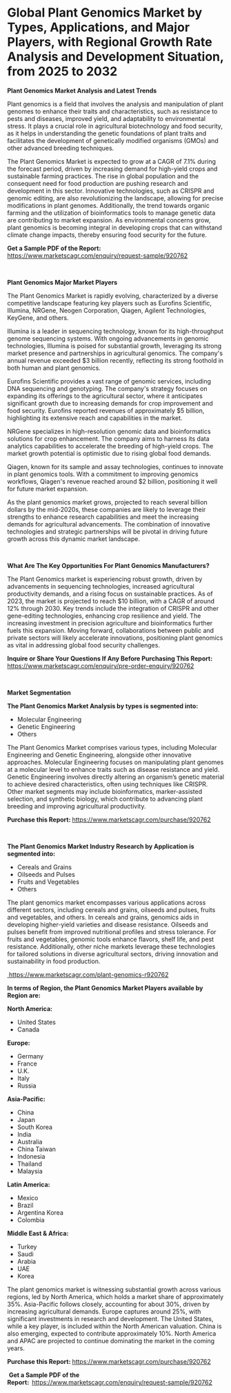 <p><h1>Global Plant Genomics Market by Types, Applications, and Major Players, with Regional Growth Rate Analysis and Development Situation, from 2025 to 2032</h1></p><p><strong>Plant Genomics Market Analysis and Latest Trends</strong></p>
<p><p>Plant genomics is a field that involves the analysis and manipulation of plant genomes to enhance their traits and characteristics, such as resistance to pests and diseases, improved yield, and adaptability to environmental stress. It plays a crucial role in agricultural biotechnology and food security, as it helps in understanding the genetic foundations of plant traits and facilitates the development of genetically modified organisms (GMOs) and other advanced breeding techniques.</p><p>The Plant Genomics Market is expected to grow at a CAGR of 7.1% during the forecast period, driven by increasing demand for high-yield crops and sustainable farming practices. The rise in global population and the consequent need for food production are pushing research and development in this sector. Innovative technologies, such as CRISPR and genomic editing, are also revolutionizing the landscape, allowing for precise modifications in plant genomes. Additionally, the trend towards organic farming and the utilization of bioinformatics tools to manage genetic data are contributing to market expansion. As environmental concerns grow, plant genomics is becoming integral in developing crops that can withstand climate change impacts, thereby ensuring food security for the future.</p></p>
<p><strong>Get a Sample PDF of the Report:&nbsp;</strong> <a href="https://www.marketscagr.com/enquiry/request-sample/920762?utm_campaign=3206&utm_medium=2&utm_source=Github&utm_content=ia&utm_term=18042025&utm_id=plant-genomics">https://www.marketscagr.com/enquiry/request-sample/920762</a></p>
<p>&nbsp;</p>
<p><strong>Plant Genomics Major Market Players</strong></p>
<p><p>The Plant Genomics Market is rapidly evolving, characterized by a diverse competitive landscape featuring key players such as Eurofins Scientific, Illumina, NRGene, Neogen Corporation, Qiagen, Agilent Technologies, KeyGene, and others.</p><p>Illumina is a leader in sequencing technology, known for its high-throughput genome sequencing systems. With ongoing advancements in genomic technologies, Illumina is poised for substantial growth, leveraging its strong market presence and partnerships in agricultural genomics. The company's annual revenue exceeded $3 billion recently, reflecting its strong foothold in both human and plant genomics.</p><p>Eurofins Scientific provides a vast range of genomic services, including DNA sequencing and genotyping. The company's strategy focuses on expanding its offerings to the agricultural sector, where it anticipates significant growth due to increasing demands for crop improvement and food security. Eurofins reported revenues of approximately $5 billion, highlighting its extensive reach and capabilities in the market.</p><p>NRGene specializes in high-resolution genomic data and bioinformatics solutions for crop enhancement. The company aims to harness its data analytics capabilities to accelerate the breeding of high-yield crops. The market growth potential is optimistic due to rising global food demands.</p><p>Qiagen, known for its sample and assay technologies, continues to innovate in plant genomics tools. With a commitment to improving genomics workflows, Qiagen's revenue reached around $2 billion, positioning it well for future market expansion.</p><p>As the plant genomics market grows, projected to reach several billion dollars by the mid-2020s, these companies are likely to leverage their strengths to enhance research capabilities and meet the increasing demands for agricultural advancements. The combination of innovative technologies and strategic partnerships will be pivotal in driving future growth across this dynamic market landscape.</p></p>
<p>&nbsp;</p>
<p><strong>What Are The Key Opportunities For Plant Genomics Manufacturers?</strong></p>
<p><p>The Plant Genomics market is experiencing robust growth, driven by advancements in sequencing technologies, increased agricultural productivity demands, and a rising focus on sustainable practices. As of 2023, the market is projected to reach $10 billion, with a CAGR of around 12% through 2030. Key trends include the integration of CRISPR and other gene-editing technologies, enhancing crop resilience and yield. The increasing investment in precision agriculture and bioinformatics further fuels this expansion. Moving forward, collaborations between public and private sectors will likely accelerate innovations, positioning plant genomics as vital in addressing global food security challenges.</p></p>
<p><strong>Inquire or Share Your Questions If Any Before Purchasing This Report:</strong> <a href="https://www.marketscagr.com/enquiry/pre-order-enquiry/920762?utm_campaign=3206&utm_medium=2&utm_source=Github&utm_content=ia&utm_term=18042025&utm_id=plant-genomics">https://www.marketscagr.com/enquiry/pre-order-enquiry/920762</a></p>
<p>&nbsp;</p>
<p><strong>Market Segmentation</strong></p>
<p><strong>The Plant Genomics Market Analysis by types is segmented into:</strong></p>
<p><ul><li>Molecular Engineering</li><li>Genetic Engineering</li><li>Others</li></ul></p>
<p><p>The Plant Genomics Market comprises various types, including Molecular Engineering and Genetic Engineering, alongside other innovative approaches. Molecular Engineering focuses on manipulating plant genomes at a molecular level to enhance traits such as disease resistance and yield. Genetic Engineering involves directly altering an organism’s genetic material to achieve desired characteristics, often using techniques like CRISPR. Other market segments may include bioinformatics, marker-assisted selection, and synthetic biology, which contribute to advancing plant breeding and improving agricultural productivity.</p></p>
<p><strong>Purchase this Report:&nbsp;</strong><a href="https://www.marketscagr.com/purchase/920762?utm_campaign=3206&utm_medium=2&utm_source=Github&utm_content=ia&utm_term=18042025&utm_id=plant-genomics">https://www.marketscagr.com/purchase/920762</a></p>
<p>&nbsp;</p>
<p><strong>The Plant Genomics Market Industry Research by Application is segmented into:</strong></p>
<p><ul><li>Cereals and Grains</li><li>Oilseeds and Pulses</li><li>Fruits and Vegetables</li><li>Others</li></ul></p>
<p><p>The plant genomics market encompasses various applications across different sectors, including cereals and grains, oilseeds and pulses, fruits and vegetables, and others. In cereals and grains, genomics aids in developing higher-yield varieties and disease resistance. Oilseeds and pulses benefit from improved nutritional profiles and stress tolerance. For fruits and vegetables, genomic tools enhance flavors, shelf life, and pest resistance. Additionally, other niche markets leverage these technologies for tailored solutions in diverse agricultural sectors, driving innovation and sustainability in food production.</p></p>
<p><a href="https://www.marketscagr.com/plant-genomics-r920762?utm_campaign=3206&utm_medium=2&utm_source=Github&utm_content=ia&utm_term=18042025&utm_id=plant-genomics">&nbsp;https://www.marketscagr.com/plant-genomics-r920762</a></p>
<p><strong>In terms of Region, the Plant Genomics Market Players available by Region are:</strong></p>
<p>
    <p> <strong> North America: </strong>
        <ul>
            <li>United States</li>
            <li>Canada</li>
        </ul>
        </p> 
    <p> <strong> Europe: </strong>
        <ul>
            <li>Germany</li>
            <li>France</li>
            <li>U.K.</li>
            <li>Italy</li>
            <li>Russia</li>
        </ul>
        </p> 
    <p> <strong> Asia-Pacific: </strong>
        <ul>
            <li>China</li>
            <li>Japan</li>
            <li>South Korea</li>
            <li>India</li>
            <li>Australia</li>
            <li>China Taiwan</li>
            <li>Indonesia</li>
            <li>Thailand</li>
            <li>Malaysia</li>
        </ul>
        </p> 
    <p> <strong> Latin America: </strong>
        <ul>
            <li>Mexico</li>
            <li>Brazil</li>
            <li>Argentina Korea</li>
            <li>Colombia</li>
        </ul>
        </p> 
    <p> <strong> Middle East & Africa: </strong>
        <ul>
            <li>Turkey</li>
            <li>Saudi</li>
            <li>Arabia</li>
            <li>UAE</li>
            <li>Korea</li>
        </ul>
    </p>
    </p>
<p><p>The plant genomics market is witnessing substantial growth across various regions, led by North America, which holds a market share of approximately 35%. Asia-Pacific follows closely, accounting for about 30%, driven by increasing agricultural demands. Europe captures around 25%, with significant investments in research and development. The United States, while a key player, is included within the North American valuation. China is also emerging, expected to contribute approximately 10%. North America and APAC are projected to continue dominating the market in the coming years.</p></p>
<p><strong>Purchase this Report: </strong><a href="https://www.marketscagr.com/purchase/920762?utm_campaign=3206&utm_medium=2&utm_source=Github&utm_content=ia&utm_term=18042025&utm_id=plant-genomics">https://www.marketscagr.com/purchase/920762</a></p>
<p>&nbsp;<strong>Get a Sample PDF of the Report:&nbsp;&nbsp;</strong><a href="https://www.marketscagr.com/enquiry/request-sample/920762?utm_campaign=3206&utm_medium=2&utm_source=Github&utm_content=ia&utm_term=18042025&utm_id=plant-genomics">https://www.marketscagr.com/enquiry/request-sample/920762</a></p>
<p><strong></strong></p>
<p><p></p><p></p><p></p></p>
